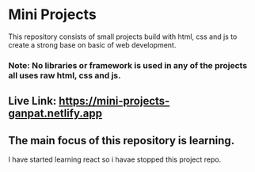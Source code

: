 # Mini Projects

This repository consists of small projects build with html, css and js to create a strong base on basic of web development.

### Note: No libraries or framework is used in any of the projects all uses raw html, css and js.

## Live Link: https://mini-projects-ganpat.netlify.app

## The main focus of this repository is learning.

I have started learning react so i havae stopped this project repo.
